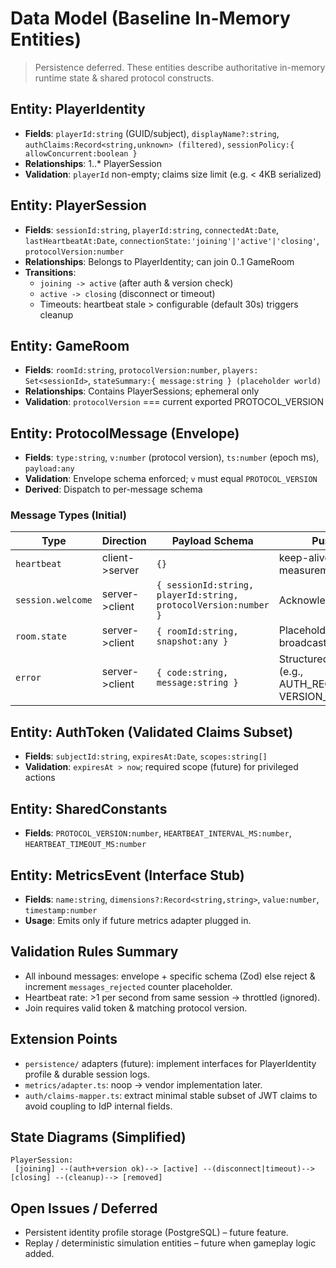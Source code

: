 # Data Model (Baseline In-Memory Entities)

> Persistence deferred. These entities describe authoritative in-memory runtime state & shared protocol constructs.

## Entity: PlayerIdentity
- **Fields**: `playerId:string` (GUID/subject), `displayName?:string`, `authClaims:Record<string,unknown> (filtered)`, `sessionPolicy:{ allowConcurrent:boolean }`
- **Relationships**: 1..* PlayerSession
- **Validation**: `playerId` non-empty; claims size limit (e.g. < 4KB serialized)

## Entity: PlayerSession
- **Fields**: `sessionId:string`, `playerId:string`, `connectedAt:Date`, `lastHeartbeatAt:Date`, `connectionState:'joining'|'active'|'closing'`, `protocolVersion:number`
- **Relationships**: Belongs to PlayerIdentity; can join 0..1 GameRoom
- **Transitions**:
  - `joining -> active` (after auth & version check)
  - `active -> closing` (disconnect or timeout)
  - Timeouts: heartbeat stale > configurable (default 30s) triggers cleanup

## Entity: GameRoom
- **Fields**: `roomId:string`, `protocolVersion:number`, `players: Set<sessionId>`, `stateSummary:{ message:string } (placeholder world)`
- **Relationships**: Contains PlayerSessions; ephemeral only
- **Validation**: `protocolVersion` === current exported PROTOCOL_VERSION

## Entity: ProtocolMessage (Envelope)
- **Fields**: `type:string`, `v:number` (protocol version), `ts:number` (epoch ms), `payload:any`
- **Validation**: Envelope schema enforced; `v` must equal `PROTOCOL_VERSION`
- **Derived**: Dispatch to per-message schema

### Message Types (Initial)
| Type | Direction | Payload Schema | Purpose |
|------|-----------|----------------|---------|
| `heartbeat` | client->server | `{}` | keep-alive & latency measurement |
| `session.welcome` | server->client | `{ sessionId:string, playerId:string, protocolVersion:number }` | Acknowledge join |
| `room.state` | server->client | `{ roomId:string, snapshot:any }` | Placeholder world broadcast |
| `error` | server->client | `{ code:string, message:string }` | Structured errors (e.g., AUTH_REQUIRED, VERSION_MISMATCH) |

## Entity: AuthToken (Validated Claims Subset)
- **Fields**: `subjectId:string`, `expiresAt:Date`, `scopes:string[]`
- **Validation**: `expiresAt > now`; required scope (future) for privileged actions

## Entity: SharedConstants
- **Fields**: `PROTOCOL_VERSION:number`, `HEARTBEAT_INTERVAL_MS:number`, `HEARTBEAT_TIMEOUT_MS:number`

## Entity: MetricsEvent (Interface Stub)
- **Fields**: `name:string`, `dimensions?:Record<string,string>`, `value:number`, `timestamp:number`
- **Usage**: Emits only if future metrics adapter plugged in.

## Validation Rules Summary
- All inbound messages: envelope + specific schema (Zod) else reject & increment `messages_rejected` counter placeholder.
- Heartbeat rate: >1 per second from same session -> throttled (ignored).
- Join requires valid token & matching protocol version.

## Extension Points
- `persistence/` adapters (future): implement interfaces for PlayerIdentity profile & durable session logs.
- `metrics/adapter.ts`: noop → vendor implementation later.
- `auth/claims-mapper.ts`: extract minimal stable subset of JWT claims to avoid coupling to IdP internal fields.

## State Diagrams (Simplified)
```
PlayerSession:
 [joining] --(auth+version ok)--> [active] --(disconnect|timeout)--> [closing] --(cleanup)--> [removed]
```

## Open Issues / Deferred
- Persistent identity profile storage (PostgreSQL) – future feature.
- Replay / deterministic simulation entities – future when gameplay logic added.

